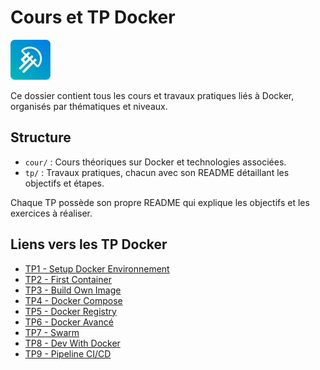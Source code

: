 # Cours et TP Docker

![LaMeDuSe_LOGO](/img/LaMeDuSe_logo.webp)

Ce dossier contient tous les cours et travaux pratiques liés à Docker, organisés par thématiques et niveaux.

## Structure
- `cour/` : Cours théoriques sur Docker et technologies associées.
- `tp/` : Travaux pratiques, chacun avec son README détaillant les objectifs et étapes.

Chaque TP possède son propre README qui explique les objectifs et les exercices à réaliser.

## Liens vers les TP Docker
- [TP1 - Setup Docker Environnement](./tp/TP1-SetupDockerEnvironement/README.md)
- [TP2 - First Container](./tp/TP2-FirstContainer/README.md)
- [TP3 - Build Own Image](./tp/TP3-BuildOwnImage/README.md)
- [TP4 - Docker Compose](./tp/TP4-DockerCompose/README.md)
- [TP5 - Docker Registry](./tp/TP5-DockerRegistre/README.md)
- [TP6 - Docker Avancé](./tp/TP6-DockerAvancé/README.md)
- [TP7 - Swarm](./tp/TP7-Swarm/README.md)
- [TP8 - Dev With Docker](./tp/TP8-DevWithDocker/README.md)
- [TP9 - Pipeline CI/CD](./tp/TP9-Pipeline_CICD/README.md)
